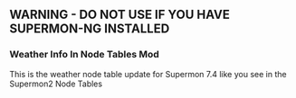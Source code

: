 ## WARNING - DO NOT USE IF YOU HAVE SUPERMON-NG INSTALLED ##

### Weather Info In Node Tables Mod ###
This is the weather node table update for Supermon 7.4 like you see in the Supermon2 Node Tables

